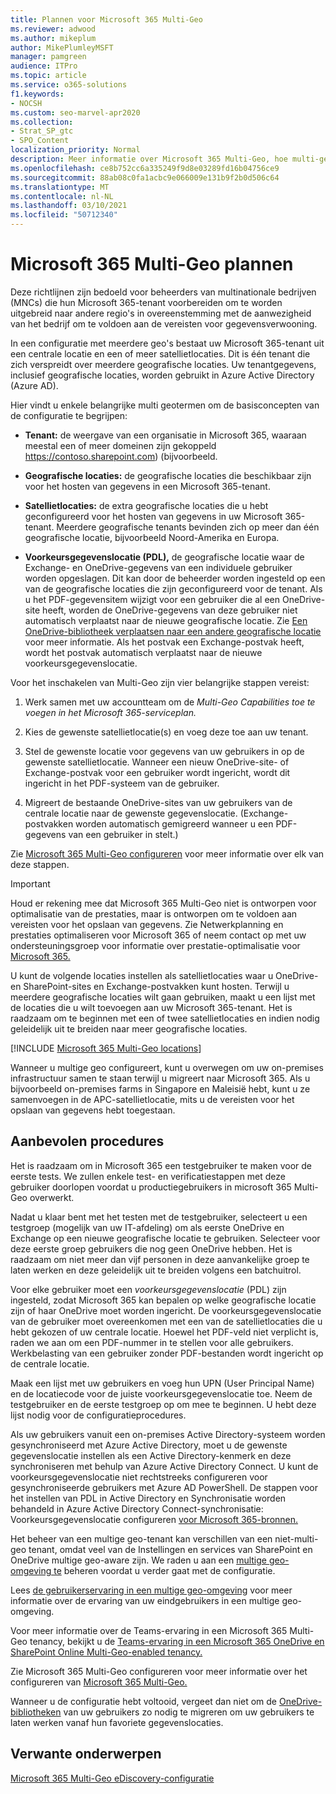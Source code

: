 ```yaml
---
title: Plannen voor Microsoft 365 Multi-Geo
ms.reviewer: adwood
ms.author: mikeplum
author: MikePlumleyMSFT
manager: pamgreen
audience: ITPro
ms.topic: article
ms.service: o365-solutions
f1.keywords:
- NOCSH
ms.custom: seo-marvel-apr2020
ms.collection:
- Strat_SP_gtc
- SPO_Content
localization_priority: Normal
description: Meer informatie over Microsoft 365 Multi-Geo, hoe multi-geo werkt en welke geografische locaties beschikbaar zijn voor gegevensopslag.
ms.openlocfilehash: ce8b752cc6a335249f9d8e03289fd16b04756ce9
ms.sourcegitcommit: 88ab08c0fa1acbc9e066009e131b9f2b0d506c64
ms.translationtype: MT
ms.contentlocale: nl-NL
ms.lasthandoff: 03/10/2021
ms.locfileid: "50712340"
---
```

# <a name="plan-for-microsoft-365-multi-geo"></a>Microsoft 365 Multi-Geo plannen

Deze richtlijnen zijn bedoeld voor beheerders van multinationale bedrijven (MNCs) die hun Microsoft 365-tenant voorbereiden om te worden uitgebreid naar andere regio's in overeenstemming met de aanwezigheid van het bedrijf om te voldoen aan de vereisten voor gegevensverwooning.

In een configuratie met meerdere geo's bestaat uw Microsoft 365-tenant uit een centrale locatie en een of meer satellietlocaties. Dit is één tenant die zich verspreidt over meerdere geografische locaties. Uw tenantgegevens, inclusief geografische locaties, worden gebruikt in Azure Active Directory (Azure AD).

Hier vindt u enkele belangrijke multi geotermen om de basisconcepten van de configuratie te begrijpen:

-   **Tenant:** de weergave van een organisatie in Microsoft 365, waaraan meestal een of meer domeinen zijn gekoppeld https://contoso.sharepoint.com) (bijvoorbeeld. 

-   **Geografische locaties:** de geografische locaties die beschikbaar zijn voor het hosten van gegevens in een Microsoft 365-tenant.

-   **Satellietlocaties:** de extra geografische locaties die u hebt geconfigureerd voor het hosten van gegevens in uw Microsoft 365-tenant. Meerdere geografische tenants bevinden zich op meer dan één geografische locatie, bijvoorbeeld Noord-Amerika en Europa.

-   **Voorkeursgegevenslocatie (PDL),** de geografische locatie waar de Exchange- en OneDrive-gegevens van een individuele gebruiker worden opgeslagen. Dit kan door de beheerder worden ingesteld op een van de geografische locaties die zijn geconfigureerd voor de tenant. Als u het PDF-gegevensitem wijzigt voor een gebruiker die al een OneDrive-site heeft, worden de OneDrive-gegevens van deze gebruiker niet automatisch verplaatst naar de nieuwe geografische locatie. Zie [Een OneDrive-bibliotheek verplaatsen naar een andere geografische locatie](move-onedrive-between-geo-locations.md) voor meer informatie. Als het postvak een Exchange-postvak heeft, wordt het postvak automatisch verplaatst naar de nieuwe voorkeursgegevenslocatie.

Voor het inschakelen van Multi-Geo zijn vier belangrijke stappen vereist:

1.  Werk samen met uw accountteam om de _Multi-Geo Capabilities toe te voegen in het Microsoft 365-serviceplan._

2.  Kies de gewenste satellietlocatie(s) en voeg deze toe aan uw tenant.

3.  Stel de gewenste locatie voor gegevens van uw gebruikers in op de gewenste satellietlocatie. Wanneer een nieuw OneDrive-site- of Exchange-postvak voor een gebruiker wordt ingericht, wordt dit ingericht in het PDF-systeem van de gebruiker.

4.  Migreert de bestaande OneDrive-sites van uw gebruikers van de centrale locatie naar de gewenste gegevenslocatie. (Exchange-postvakken worden automatisch gemigreerd wanneer u een PDF-gegevens van een gebruiker in stelt.)

Zie [Microsoft 365 Multi-Geo configureren](multi-geo-tenant-configuration.md) voor meer informatie over elk van deze stappen.

> [!IMPORTANT]
> Houd er rekening mee dat Microsoft 365 Multi-Geo niet is ontworpen voor optimalisatie van de prestaties, maar is ontworpen om te voldoen aan vereisten voor het opslaan van gegevens. Zie Netwerkplanning en prestaties optimaliseren voor Microsoft 365 of neem contact op met uw ondersteuningsgroep voor informatie over prestatie-optimalisatie voor [Microsoft 365.](https://support.office.com/article/e5f1228c-da3c-4654-bf16-d163daee8848)

U kunt de volgende locaties instellen als satellietlocaties waar u OneDrive- en SharePoint-sites en Exchange-postvakken kunt hosten. Terwijl u meerdere geografische locaties wilt gaan gebruiken, maakt u een lijst met de locaties die u wilt toevoegen aan uw Microsoft 365-tenant. Het is raadzaam om te beginnen met een of twee satellietlocaties en indien nodig geleidelijk uit te breiden naar meer geografische locaties.

[!INCLUDE [Microsoft 365 Multi-Geo locations](../includes/microsoft-365-multi-geo-locations.md)]

Wanneer u multige geo configureert, kunt u overwegen om uw on-premises infrastructuur samen te staan terwijl u migreert naar Microsoft 365. Als u bijvoorbeeld on-premises farms in Singapore en Maleisië hebt, kunt u ze samenvoegen in de APC-satellietlocatie, mits u de vereisten voor het opslaan van gegevens hebt toegestaan.

## <a name="best-practices"></a>Aanbevolen procedures

Het is raadzaam om in Microsoft 365 een testgebruiker te maken voor de eerste tests. We zullen enkele test- en verificatiestappen met deze gebruiker doorlopen voordat u productiegebruikers in microsoft 365 Multi-Geo overwerkt.

Nadat u klaar bent met het testen met de testgebruiker, selecteert u een testgroep (mogelijk van uw IT-afdeling) om als eerste OneDrive en Exchange op een nieuwe geografische locatie te gebruiken. Selecteer voor deze eerste groep gebruikers die nog geen OneDrive hebben. Het is raadzaam om niet meer dan vijf personen in deze aanvankelijke groep te laten werken en deze geleidelijk uit te breiden volgens een batchuitrol.

Voor elke gebruiker moet een *voorkeursgegevenslocatie* (PDL) zijn ingesteld, zodat Microsoft 365 kan bepalen op welke geografische locatie zijn of haar OneDrive moet worden ingericht. De voorkeursgegevenslocatie van de gebruiker moet overeenkomen met een van de satellietlocaties die u hebt gekozen of uw centrale locatie. Hoewel het PDF-veld niet verplicht is, raden we aan om een PDF-nummer in te stellen voor alle gebruikers. Werkbelasting van een gebruiker zonder PDF-bestanden wordt ingericht op de centrale locatie.

Maak een lijst met uw gebruikers en voeg hun UPN (User Principal Name) en de locatiecode voor de juiste voorkeursgegevenslocatie toe. Neem de testgebruiker en de eerste testgroep op om mee te beginnen. U hebt deze lijst nodig voor de configuratieprocedures.

Als uw gebruikers vanuit een on-premises Active Directory-systeem worden gesynchroniseerd met Azure Active Directory, moet u de gewenste gegevenslocatie instellen als een Active Directory-kenmerk en deze synchroniseren met behulp van Azure Active Directory Connect. U kunt de voorkeursgegevenslocatie niet rechtstreeks configureren voor gesynchroniseerde gebruikers met Azure AD PowerShell. De stappen voor het instellen van PDL in Active Directory en Synchronisatie worden behandeld in Azure Active Directory Connect-synchronisatie: Voorkeursgegevenslocatie configureren [voor Microsoft 365-bronnen.](https://docs.microsoft.com/azure/active-directory/connect/active-directory-aadconnectsync-feature-preferreddatalocation)

Het beheer van een multige geo-tenant kan verschillen van een niet-multi-geo tenant, omdat veel van de Instellingen en services van SharePoint en OneDrive multige geo-aware zijn. We raden u aan een [multige geo-omgeving te](administering-a-multi-geo-environment.md) beheren voordat u verder gaat met de configuratie.

Lees [de gebruikerservaring in een multige geo-omgeving](multi-geo-user-experience.md) voor meer informatie over de ervaring van uw eindgebruikers in een multige geo-omgeving.

Voor meer informatie over de Teams-ervaring in een Microsoft 365 Multi-Geo tenancy, bekijkt u de [Teams-ervaring in een Microsoft 365 OneDrive en SharePoint Online Multi-Geo-enabled tenancy.](https://docs.microsoft.com/microsoftteams/teams-experience-o365odb-spo-multi-geo)

Zie Microsoft 365 Multi-Geo configureren voor meer informatie over het configureren van [Microsoft 365 Multi-Geo.](multi-geo-tenant-configuration.md)

Wanneer u de configuratie hebt voltooid, vergeet dan niet om de [OneDrive-bibliotheken](move-onedrive-between-geo-locations.md) van uw gebruikers zo nodig te migreren om uw gebruikers te laten werken vanaf hun favoriete gegevenslocaties.

## <a name="related-topics"></a>Verwante onderwerpen

[Microsoft 365 Multi-Geo eDiscovery-configuratie](https://docs.microsoft.com/microsoft-365/enterprise/multi-geo-ediscovery-configuration)
